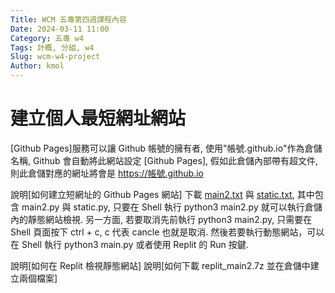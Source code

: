 ```yaml
---
Title: WCM 五專第四週課程內容
Date: 2024-03-11 11:00
Category: 五專 w4
Tags: 計概, 分組, w4
Slug: wcm-w4-project
Author: kmol
---
```



<!-- PELICAN_END_SUMMARY -->

# 建立個人最短網址網站
[Github Pages]服務可以讓 Github 帳號的擁有者, 使用"帳號.github.io"作為倉儲名稱, Github 會自動將此網站設定 [Github Pages], 假如此倉儲內部帶有超文件, 則此倉儲對應的網址將會是 https://帳號.github.io 

說明[如何建立短網址的 Github Pages 網站]
下載 [main2.txt](https://mde.tw/wcm2024/downloads/main2.txt) 與 [static.txt](https://mde.tw/wcm2024/downloads/static.txt), 其中包含 main2.py 與 static.py, 只要在 Shell 執行 python3 main2.py 就可以執行倉儲內的靜態網站檢視. 另一方面, 若要取消先前執行 python3 main2.py, 只需要在 Shell 頁面按下 ctrl + c, c 代表 cancle 也就是取消. 然後若要執行動態網站，可以在 Shell 執行 python3 main.py 或者使用 Replit 的 Run 按鍵. 

說明[如何在 Replit 檢視靜態網站]
說明[如何下載 replit_main2.7z 並在倉儲中建立兩個檔案]